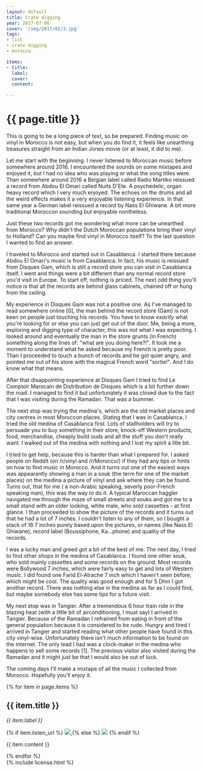 ```yaml
---
layout: default
title: Crate digging
year: 2017-07-06
cover: '/img/2017/02/3.jpg'
tags:
- list
- crate digging
- morocco

items:
- title:
  label:
  cover:
  content:

---
```


<div class='pg post'>
  <h1>{{ page.title }}</h1>
  <p>
    This is going to be a long piece of text, so be prepared. Finding
    music on vinyl in Morocco is not easy, but when you do find it,
    it feels like unearthing treasures straight from an Indian Jones
    movie (or at least, it did to me).
  </p>
  <p>
    Let me start with the beginning. I never listened to Moroccan music
    before somewhere around 2016. I encountered the sounds on some
    mixtapes and enjoyed it, but I had no idea who was playing or
    what the song titles were. Than somewhere around 2016 a Belgian
    label called Radio Martiko reissued a record from Abdou El Omari
    called Nuits D'Ete. A psychedelic, organ heavy record which I
    very much enjoyed. The echoes on the drums and all the weird
    effects makes it a very enjoyable listening experience. In that
    same year a German label reissued a record by Nass El Ghiwane.
    A bit more traditional Moroccon sounding but enjoyable nontheless.
  </p>
  <p>
    Just these two records got me wondering what more can be unearthed
    from Morocco? Why didn't the Dutch Moroccan populations bring
    their vinyl to Holland? Can you maybe find vinyl in Morocco itself?
    To the last question I wanted to find an answer.
  </p>
  <p>
    I traveled to Morocco and started out in Casablanca. I started there
    because Abdou El Omari's music is from Casablanca. In fact, his music
    is reissued from Disques Gam, which is still a record store you can
    visit in Casablanca itself. I went and things were a bit different
    than any normal record store you'd visit in Europe. To start off,
    nothing is priced. The next odd thing you'll notice is that all the
    records are behind glass cabinets, chained off or hung from the
    ceiling.
  </p>
  <p>
    My experience in Disques Gam was not a positive one. As I've managed
    to read somewhere online [0], the man behind the record
    store (Gam) is not keen on people just touching his records. You
    have to know <i>exactly</i> what you're looking for or else you can
    just get out of the door. Me, being a more, exploring and digging type
    of character, this was not what I was expecting. I looked around and
    eventually the man in the store grunts (in French) something along
    the lines of: "what are you doing here?!". It took me a moment to
    understand what he asked because my French is pretty poor. Than I
    proceeded to touch a bunch of records and he got quiet angry, and
    pointed me out of his store with the magical French word "sortie!".
    And I do know what that means.
  </p>
  <p>
    After that disappointing experience at Disques Gam I tried to find
    Le Comptoir Marocain de Distribution de Disques which is a bit
    further down the road. I managed to find it but unfortunately it
    was closed due to the fact that I was visiting during the Ramadan.
    That was a bummer.
  </p>
  <p>
    The next stop was trying the medina's, which are the old market
    places and city centres in most Moroccon places. Stating that
    I was in Casablanca, I tried the old medina of Casablanca first.
    Lots of stallholders will try to persuade you to buy something in
    their store, knock-off Western products, food, merchandise, cheaply
    build ouds and all the stuff you don't really want. I walked out of
    the medina with nothing and I lost my spirit a litle bit.
  </p>
  <p>
    I tried to get help, because this is harder than what I prepared for.
    I asked people on Reddit (on /r/vinyl and /r/Morocco/) if they
    had any tips or hints on how to find music in Morocco. And it turns
    out one of the easiest ways was appearantly showing a man in a souk
    (the term for one of the market places) on the medina a picture of
    vinyl and ask where they can be found. Turns out, that for me (
    a non-Arabic speaking, severly poor-French speaking man),
    this was the way to do it. A typical Maroccan haggler navigated me
    through the maze of small streets and souks and got me to a small
    stand with an older looking, white male, who sold cassettes - at
    first glance. I than proceeded to show the picture of the records
    and it turns out that he had a lot of 7 inches. I couldn't listen
    to any of them, so I bought a stack of 16 7 inches purely based
    upon the pictures, or names (like Nass El Ghiwane), record label
    (Boussiphone, Ka...phone) and quality of the records.
  </p>
  <p>
    I was a lucky man and greed got a bit of the best of me.
    The next day, I tried to find other shops in the medina of
    Casablanca. I found one other souk, who sold mainly cassettes and
    some records on the ground. Most records were Bollywood 7
    inches, which were fairly easy to get and lots of Western music.
    I did found one Farid El-Atrache 7 inch which I haven't seen
    before, which might be cool. The quality was good enough and
    for 5 Dhm I got another record. There was nothing else in the
    medina as far as I could find, but maybe somebody else has
    some tips for a future visit.
  </p>
  <p>
    My next stop was in Tangier. After a tremendous 6 hour train ride
    in the blazing heat (with a little bit of airconditioning, I
    must say) I arrived in Tangier. Because of the Ramadan I refrained
    from eating in front of the general population because it is
    considered to be rude. Hungry and tired I arrived in Tangier and
    started reading what other people have found in this city vinyl-wise.
    Unfortunately there isn't much information to be found on the
    internet. The only lead I had was a clock-maker in the medina
    who happens to sell some records [1]. The previous visitor also
    visited during the Ramadan and it might just be that I would also
    be out of luck.
  </p>
  <p>
    The coming days I'll make a mixtape of all the music I collected
    from Morocco. Hopefully you'll enjoy it.
  </p>
</div>

<div>
  {% for item in page.items %}
    <div class='pg post'>
      <h2>{{ item.title }}</h2>
      <div>
        <i>{{ item.label }}</i>
      </div>
      <p>
        {% if item.listen_url %}
          <a href="{{ item.listen_url }}" target="_blank">
            <img class="cover" src="{{ item.cover }}"/>
          </a>
        {% else %}
          <img class="cover" src="{{ item.cover }}"/>
        {% endif %}
      </p>
      <p>
        {{ item.content }}
      </p>
    </div>
  {% endfor %}
</div>

<div class='pg post'>
  {% include license.html %}
</div>
